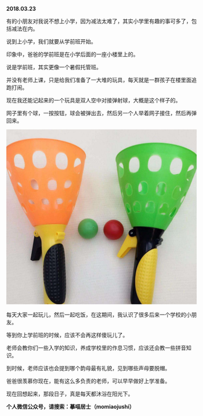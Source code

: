 
          
            
**2018.03.23**

有的小朋友对我说不想上小学，因为减法太难了，其实小学里有趣的事可多了，包括减法在内。

说到上小学，我们就要从学前班开始。

印象中，爸爸的学前班是在小学后面的一座小楼里上的。

说是学前班，其实更像一个暑假托管班。

并没有老师上课，只是给我们准备了一大堆的玩具，每天就是一群孩子在楼里面追跑打闹。

现在我还能记起来的一个玩具是双人空中对接弹射球，大概是这个样子的。

网子里有个球，一按按钮，球会被弹出去，然后另一个人举着网子接住，然后再弹回来。




![](img/51001-92b5c1b0c317c21c.jpeg)




每天大家一起玩儿，然后一起吃饭，在这期间，我认识了很多后来一个学校的小朋友。

等到你上学前班的时候，应该不会再这样傻玩儿了。

老师会教你们一些入学的知识，养成学校里的作息习惯，应该还会教一些拼音知识。

到时候，老师应该也会提到哪个韵母最有礼貌，见到哪些声母要脱帽。

爸爸很羡慕你现在，能有这么多负责的老师，可以早早做好上学准备。

现在回想起来，那段日子，真是每天都沐浴在阳光下。


**个人微信公众号，请搜索：摹喵居士（momiaojushi）**

          
        